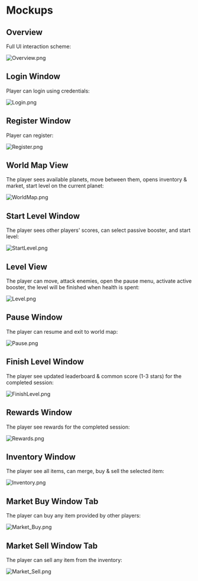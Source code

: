 # Mockups

## Overview

Full UI interaction scheme:

![Overview.png](Mockups/Overview.png)

## Login Window

Player can login using credentials:

![Login.png](Mockups/Login.png)

## Register Window

Player can register:

![Register.png](Mockups/Register.png)

## World Map View

The player sees available planets, move between them, opens inventory & market, start level on the current planet:

![WorldMap.png](Mockups/WorldMap.png)

## Start Level Window

The player sees other players' scores, can select passive booster, and start level:

![StartLevel.png](Mockups/StartLevel.png)

## Level View

The player can move, attack enemies, open the pause menu, activate active booster, the level will be finished when health is spent:

![Level.png](Mockups/Level.png)

## Pause Window

The player can resume and exit to world map:

![Pause.png](Mockups/Pause.png)

## Finish Level Window

The player see updated leaderboard & common score (1-3 stars) for the completed session:

![FinishLevel.png](Mockups/FinishLevel.png)

## Rewards Window

The player see rewards for the completed session:

![Rewards.png](Mockups/Rewards.png)

## Inventory Window

The player see all items, can merge, buy & sell the selected item:

![Inventory.png](Mockups/Inventory.png)

## Market Buy Window Tab

The player can buy any item provided by other players:

![Market_Buy.png](Mockups/Market_Buy.png)

## Market Sell Window Tab

The player can sell any item from the inventory:

![Market_Sell.png](Mockups/Market_Sell.png)